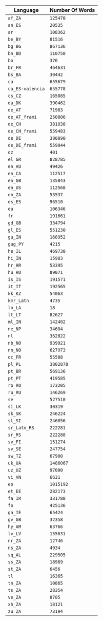 
| Language | Number Of Words |
|----------|-----------------|
| `af_ZA` | `125470` |
| `an_ES` | `20535` |
| `ar` | `108362` |
| `be_BY` | `81516` |
| `bg_BG` | `867136` |
| `bn_BD` | `110750` |
| `bo` | `376` |
| `br_FR` | `464631` |
| `bs_BA` | `30442` |
| `ca` | `655679` |
| `ca_ES-valencia` | `655778` |
| `cs_CZ` | `165085` |
| `da_DK` | `390462` |
| `de_AT` | `71983` |
| `de_AT_frami` | `250806` |
| `de_CH` | `381038` |
| `de_CH_frami` | `559483` |
| `de_DE` | `380890` |
| `de_DE_frami` | `559844` |
| `dz` | `401` |
| `el_GR` | `828785` |
| `en_AU` | `49426` |
| `en_CA` | `112517` |
| `en_GB` | `135843` |
| `en_US` | `112568` |
| `en_ZA` | `53537` |
| `es_ES` | `96510` |
| `eu` | `106346` |
| `fr` | `191661` |
| `gd_GB` | `334794` |
| `gl_ES` | `551230` |
| `gu_IN` | `168952` |
| `gug_PY` | `4215` |
| `he_IL` | `469730` |
| `hi_IN` | `15983` |
| `hr_HR` | `53395` |
| `hu_HU` | `89071` |
| `is_IS` | `191571` |
| `it_IT` | `192565` |
| `kk_KZ` | `54063` |
| `kmr_Latn` | `4735` |
| `lo_LA` | `18` |
| `lt_LT` | `82627` |
| `ml_IN` | `142402` |
| `ne_NP` | `34604` |
| `nl` | `362822` |
| `nb_NO` | `939921` |
| `nn_NO` | `627973` |
| `oc_FR` | `55588` |
| `pl_PL` | `3802878` |
| `pt_BR` | `569136` |
| `pt_PT` | `419585` |
| `ro_RO` | `173205` |
| `ru_RU` | `146269` |
| `se` | `527510` |
| `si_LK` | `30319` |
| `sk_SK` | `246224` |
| `sl_SI` | `246856` |
| `sr_Latn_RS` | `222281` |
| `sr_RS` | `222288` |
| `sv_FI` | `151274` |
| `sv_SE` | `247754` |
| `sw_TZ` | `67900` |
| `uk_UA` | `1486067` |
| `uz_UZ` | `97000` |
| `vi_VN` | `6631` |
| `eo` | `1015192` |
| `et_EE` | `282173` |
| `fa_IR` | `331788` |
| `fo` | `425136` |
| `ga_IE` | `65424` |
| `gv_GB` | `32358` |
| `hy_AM` | `63766` |
| `lv_LV` | `155631` |
| `nr_ZA` | `12746` |
| `ns_ZA` | `4934` |
| `sq_AL` | `229505` |
| `ss_ZA` | `18969` |
| `st_ZA` | `6456` |
| `tl` | `16365` |
| `tn_ZA` | `10865` |
| `ts_ZA` | `28354` |
| `ve_ZA` | `8785` |
| `xh_ZA` | `18121` |
| `zu_ZA` | `73194` |
